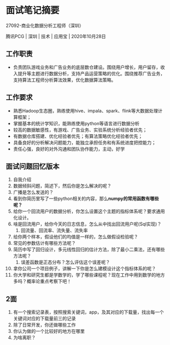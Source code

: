 # 面试笔记摘要

27092-商业化数据分析工程师（深圳）

腾讯PCG | 深圳 | 技术 | 应用宝 | 2020年10月28日

## 工作职责
- 负责团队游戏业务和广告业务的底层数仓建设。围绕用户增长，用户留存，收入提升等主题进行数据分析，支持产品运营策略的优化。围绕推荐广告业务，支持算法工程师分析算法效果，优化数据算法策略。

## 工作要求
- 熟悉Hadoop生态圈，熟练使用hive、impala、spark、flink等大数据处理计算框架；
- 掌握基本的统计学知识，能熟练使用python等语言进行数据分析
- 较高的数据敏感性，有游戏、广告业务、实验系统分析经验者优先；
- 有数据仓库搭建、优化经验者优先；有算法策略优化经验者优先；
- 具备良好的分析解决问题能力，能独立承担任务和有系统进度把控能力；
- 责任心强，良好的对外沟通和团队协作能力，主动，好学

## 面试问题回忆版本

1. 自我介绍
1. 数据倾斜问题，简述下，然后你是怎么解决的呢？
1. 广播是怎么发送的？
1. 看到你简历里写了一些python相关的内容，那么**numpy的常用函数有哪些呢？**
1. 给你一个回流用户的数据分析，你怎么设置这个主题的指标体系呢？要求通用化设计。
1. 啥是回流用户，给你今天的日志信息，怎么从中找出回流用户呢(Sql实现)？
    1. 回流量、回流率、流失量、流失率
1. 给你两个样本，假设他们的均值是一样的，怎么做假设检验呢？
1. 常见的参数估计有哪些方法呢？
1. 简历中写了回归设计，多元线性回归的估计方法，除了最小二乘法，还有哪些方法呢？
    1. 误差函数是正态分布？怎么评估这个误差呢？
1. 拿你公司一个项目例子，讲解一下你是怎么建模设计这个指标体系的呢？
1. 你大学和研究生都是学数学的，学了哪些课程呢？现在工作中用到数学的地方多吗？概率论重点考察下吧！

## 2面
1. 有一个搜索记录表，按照搜索关键词，app，及其对应的下载量，找出每一个关键词对应的下载量前三的记录
1. 除了日常开发，你还做哪些工作
1. 你认为做的一个比较好的地方在哪里
1. 为啥离职？

